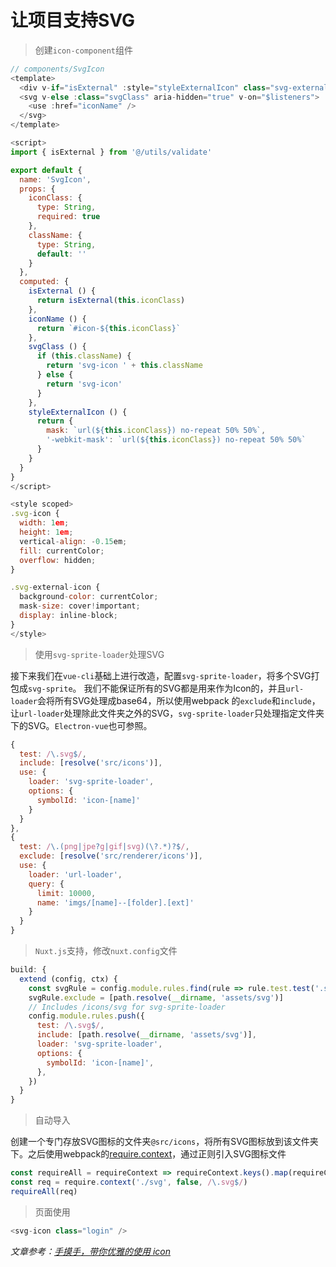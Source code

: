 # 让项目支持SVG

> 创建`icon-component`组件

```javascript
// components/SvgIcon
<template>
  <div v-if="isExternal" :style="styleExternalIcon" class="svg-external-icon svg-icon" v-on="$listeners" />
  <svg v-else :class="svgClass" aria-hidden="true" v-on="$listeners">
    <use :href="iconName" />
  </svg>
</template>

<script>
import { isExternal } from '@/utils/validate'

export default {
  name: 'SvgIcon',
  props: {
    iconClass: {
      type: String,
      required: true
    },
    className: {
      type: String,
      default: ''
    }
  },
  computed: {
    isExternal () {
      return isExternal(this.iconClass)
    },
    iconName () {
      return `#icon-${this.iconClass}`
    },
    svgClass () {
      if (this.className) {
        return 'svg-icon ' + this.className
      } else {
        return 'svg-icon'
      }
    },
    styleExternalIcon () {
      return {
        mask: `url(${this.iconClass}) no-repeat 50% 50%`,
        '-webkit-mask': `url(${this.iconClass}) no-repeat 50% 50%`
      }
    }
  }
}
</script>

<style scoped>
.svg-icon {
  width: 1em;
  height: 1em;
  vertical-align: -0.15em;
  fill: currentColor;
  overflow: hidden;
}

.svg-external-icon {
  background-color: currentColor;
  mask-size: cover!important;
  display: inline-block;
}
</style>

```

> 使用`svg-sprite-loader`处理SVG

接下来我们在`vue-cli`基础上进行改造，配置`svg-sprite-loader`，将多个SVG打包成`svg-sprite`。
我们不能保证所有的SVG都是用来作为Icon的，并且`url-loader`会将所有SVG处理成base64，所以使用webpack 的`exclude`和`include`，让`url-loader`处理除此文件夹之外的SVG，`svg-sprite-loader`只处理指定文件夹下的SVG。`Electron-vue`也可参照。

```javascript
{
  test: /\.svg$/,
  include: [resolve('src/icons')],
  use: {
    loader: 'svg-sprite-loader',
    options: {
      symbolId: 'icon-[name]'
    }
  }
},
{
  test: /\.(png|jpe?g|gif|svg)(\?.*)?$/,
  exclude: [resolve('src/renderer/icons')],
  use: {
    loader: 'url-loader',
    query: {
      limit: 10000,
      name: 'imgs/[name]--[folder].[ext]'
    }
  }
}
```

> `Nuxt.js`支持，修改`nuxt.config`文件

```javascript
build: {
  extend (config, ctx) {
    const svgRule = config.module.rules.find(rule => rule.test.test('.svg'))
    svgRule.exclude = [path.resolve(__dirname, 'assets/svg')]
    // Includes /icons/svg for svg-sprite-loader
    config.module.rules.push({
      test: /\.svg$/,
      include: [path.resolve(__dirname, 'assets/svg')],
      loader: 'svg-sprite-loader',
      options: {
        symbolId: 'icon-[name]',
      },
    })
  }
}
```

> 自动导入

创建一个专门存放SVG图标的文件夹`@src/icons`，将所有SVG图标放到该文件夹下。之后使用webpack的[require.context](https://webpack.js.org/guides/dependency-management/#require-context)，通过正则引入SVG图标文件

```javascript
const requireAll = requireContext => requireContext.keys().map(requireContext)
const req = require.context('./svg', false, /\.svg$/)
requireAll(req)
```

> 页面使用

```javascript
<svg-icon class="login" />
```

*文章参考：[手摸手，带你优雅的使用 icon](https://juejin.im/post/59bb864b5188257e7a427c09#heading-0)*
